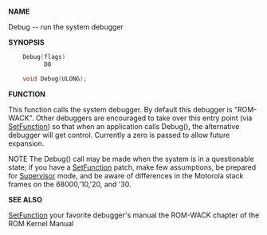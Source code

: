 
**NAME**

Debug -- run the system debugger

**SYNOPSIS**

```c
    Debug(flags)
          D0

    void Debug(ULONG);

```
**FUNCTION**

This function calls the system debugger.  By default this debugger
is &#034;ROM-WACK&#034;.  Other debuggers are encouraged to take over this
entry point (via [SetFunction](SetFunction)) so that when an application calls
Debug(), the alternative debugger will get control.  Currently a
zero is passed to allow future expansion.

NOTE
The Debug() call may be made when the system is in a questionable
state; if you have a [SetFunction](SetFunction) patch, make few assumptions, be
prepared for [Supervisor](Supervisor) mode, and be aware of differences in the
Motorola stack frames on the 68000,'10,'20, and '30.

**SEE ALSO**

[SetFunction](SetFunction)
your favorite debugger's manual
the ROM-WACK chapter of the ROM Kernel Manual

